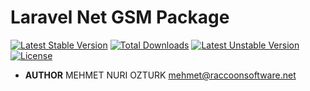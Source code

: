 Laravel Net GSM Package
===


[![Latest Stable Version](https://poser.pugx.org/racoonsoftware/netgsm/v/stable)](https://packagist.org/packages/racoonsoftware/netgsm)
[![Total Downloads](https://poser.pugx.org/racoonsoftware/netgsm/downloads)](https://packagist.org/packages/racoonsoftware/netgsm)
[![Latest Unstable Version](https://poser.pugx.org/racoonsoftware/netgsm/v/unstable)](https://packagist.org/packages/racoonsoftware/netgsm)
[![License](https://poser.pugx.org/racoonsoftware/netgsm/license)](https://packagist.org/packages/racoonsoftware/netgsm)

- **AUTHOR** MEHMET NURI OZTURK mehmet@raccoonsoftware.net